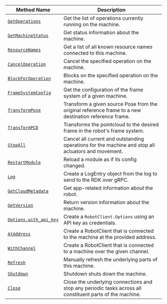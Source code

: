 <!-- prettier-ignore -->
| Method Name | Description |
| ----------- | ----------- |
| [`GetOperations`](/dev/reference/apis/robot/#getoperations) | Get the list of operations currently running on the machine. |
| [`GetMachineStatus`](/dev/reference/apis/robot/#getmachinestatus) | Get status information about the machine. |
| [`ResourceNames`](/dev/reference/apis/robot/#resourcenames) | Get a list of all known resource names connected to this machine. |
| [`CancelOperation`](/dev/reference/apis/robot/#canceloperation) | Cancel the specified operation on the machine. |
| [`BlockForOperation`](/dev/reference/apis/robot/#blockforoperation) | Blocks on the specified operation on the machine. |
| [`FrameSystemConfig`](/dev/reference/apis/robot/#framesystemconfig) | Get the configuration of the frame system of a given machine. |
| [`TransformPose`](/dev/reference/apis/robot/#transformpose) | Transform a given source Pose from the original reference frame to a new destination reference frame. |
| [`TransformPCD`](/dev/reference/apis/robot/#transformpcd) | Transforms the pointcloud to the desired frame in the robot's frame system. |
| [`StopAll`](/dev/reference/apis/robot/#stopall) | Cancel all current and outstanding operations for the machine and stop all actuators and movement. |
| [`RestartModule`](/dev/reference/apis/robot/#restartmodule) | Reload a module as if its config changed. |
| [`Log`](/dev/reference/apis/robot/#log) | Create a LogEntry object from the log to send to the RDK over gRPC. |
| [`GetCloudMetadata`](/dev/reference/apis/robot/#getcloudmetadata) | Get app-related information about the robot. |
| [`GetVersion`](/dev/reference/apis/robot/#getversion) | Return version information about the machine. |
| [`Options.with_api_key`](/dev/reference/apis/robot/#optionswith_api_key) | Create a `RobotClient.Options` using an API key as credentials. |
| [`AtAddress`](/dev/reference/apis/robot/#ataddress) | Create a RobotClient that is connected to the machine at the provided address. |
| [`WithChannel`](/dev/reference/apis/robot/#withchannel) | Create a RobotClient that is connected to a machine over the given channel. |
| [`Refresh`](/dev/reference/apis/robot/#refresh) | Manually refresh the underlying parts of this machine. |
| [`Shutdown`](/dev/reference/apis/robot/#shutdown) | Shutdown shuts down the machine. | <p class="center-text"><i class="fas fa-check" title="yes"></i></p> |
| [`Close`](/dev/reference/apis/robot/#close) | Close the underlying connections and stop any periodic tasks across all constituent parts of the machine. |
